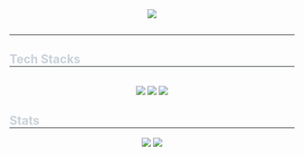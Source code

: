 <div align= "center">
    <img src="https://capsule-render.vercel.app/api?type=waving&color=0:000000,100:5700fa&height=240&text=I'm%20dawntab&animation=&fontColor=ffffff&fontSize=40" />
    </div>
    <div style="text-align: left;"> 
    <h2 style="border-bottom: 1px solid #21262d; color: #c9d1d9;">  </h2>  
    <div style="font-weight: 700; font-size: 15px; text-align: left; color: #c9d1d9;">  </div> 
    </div>
    <div style="text-align: left;">
    <h2 style="border-bottom: 1px solid #21262d; color: #c9d1d9;">  Tech Stacks </h2> <br> 
    <div  align= "center"> <img src="https://img.shields.io/badge/C-A8B9CC?style=for-the-badge&logo=C&logoColor=white">
          <img src="https://img.shields.io/badge/Python-3776AB?style=for-the-badge&logo=Python&logoColor=white">
          <img src="https://img.shields.io/badge/Discord-5865F2?style=for-the-badge&logo=Discord&logoColor=white">
          </div>
    </div>
    <div style="text-align: left;"> 
    <h2 style="border-bottom: 1px solid #21262d; color: #c9d1d9;">  Stats </h2> <div align= "center"> <img src="https://github-readme-stats.vercel.app/api?username=dawntab&bg_color=60,000000,5900ff&title_color=ffffff&text_color=ffffff"
         /> <img src="https://github-readme-stats.vercel.app/api/top-langs/?username=dawntab&layout=compact&bg_color=60,000000,5900ff&title_color=ffffff&text_color=ffffff"
           /> </div> 
    </div>
    
